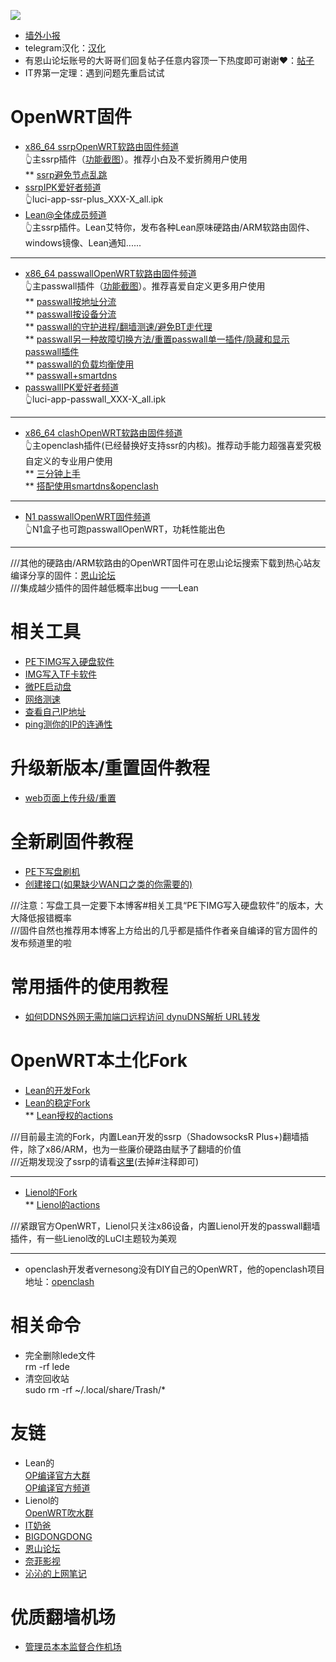 ![](https://pic.downk.cc/item/5f13d9fc14195aa594c0dc50.png)              

* [墙外小报](https://t.me/FQnews)        
* telegram汉化：[汉化](https://t.me/setlanguage/classic-zh)         
* 有恩山论坛账号的大哥哥们回复帖子任意内容顶一下热度即可谢谢❤️：[帖子](https://www.right.com.cn/forum/thread-4041413-1-1.html)                   
* IT界第一定理：遇到问题先重启试试                   

# OpenWRT固件               
* [x86_64 ssrpOpenWRT软路由固件频道](https://t.me/ssrpOpenWRT)           
👆主ssrp插件（[功能截图](./ssrp/leanbuild.md)）。推荐小白及不爱折腾用户使用            
  ** [ssrp避免节点乱跳](./ssrp/qiehuan.md)            
* [ssrpIPK爱好者频道](https://t.me/ssrpIPKnb)                         
👆luci-app-ssr-plus_XXX-X_all.ipk            
* [Lean@全体成员频道](https://t.me/LeanAtYou)               
👆主ssrp插件。Lean艾特你，发布各种Lean原味硬路由/ARM软路由固件、windows镜像、Lean通知......                       

----------------------------------------------------------------------------------
* [x86_64 passwallOpenWRT软路由固件频道](https://t.me/passwallOpenWRT233)          
👆主passwall插件（[功能截图](./passwall/lienolactions.md)）。推荐喜爱自定义更多用户使用                 
  ** [passwall按地址分流](./passwall/fenliu.md)                 
  ** [passwall按设备分流](https://youtu.be/qkga9DN5H08)         
  ** [passwall的守护进程/翻墙测速/避免BT走代理](./passwall/ShouhuZhuanfa.md)                    
  ** [passwall另一种故障切换方法/重置passwall单一插件/隐藏和显示passwall插件](./passwall/QiehuanChongzhiYincang.md)                          
  ** [passwall的负载均衡使用](https://youtu.be/TRdOfTykgRw)          
  ** [passwall+smartdns](https://youtu.be/vqAeeLbqvOs)         
* [passwallIPK爱好者频道](https://t.me/passwallIPKnb)                  
👆luci-app-passwall_XXX-X_all.ipk                 

---------------------------------------------------------------------------------- 
* [x86_64 clashOpenWRT软路由固件频道](https://t.me/clashOpenWRT233)                 
👆主openclash插件(已经替换好支持ssr的内核)。推荐动手能力超强喜爱究极自定义的专业用户使用                                  
  ** [三分钟上手](https://youtu.be/6qqWEPK9ODs)             
  ** [搭配使用smartdns&openclash](https://youtu.be/xb-b2xS-tqw)                
  
----------------------------------------------------------------------------------
* [N1 passwallOpenWRT固件频道](https://t.me/n1passwall)                  
👆N1盒子也可跑passwallOpenWRT，功耗性能出色                    

----------------------------------------------------------------------------------
///其他的硬路由/ARM软路由的OpenWRT固件可在恩山论坛搜索下载到热心站友编译分享的固件：[恩山论坛](https://www.right.com.cn/forum/forum-72-1.html)             
///集成越少插件的固件越低概率出bug ——Lean                     

# 相关工具            
* [PE下IMG写入硬盘软件](https://github.com/OPisthebest/OP-is-the-best/releases)        
* [IMG写入TF卡软件](https://github.com/balena-io/etcher/releases)          
* [微PE启动盘](http://www.wepe.com.cn/download.html)           
* [网络测速](https://www.speedtest.net/)               
* [查看自己IP地址](https://ip.skk.moe/)               
* [ping测你的IP的连通性](http://ping.pe/)                         

# 升级新版本/重置固件教程        
* [web页面上传升级/重置](./upgrade.md)               

# 全新刷固件教程                 
* [PE下写盘刷机](https://youtu.be/50kjIPu3kDY)           
* [创建接口(如果缺少WAN口之类的你需要的)](./newinterface.md)                      

///注意：写盘工具一定要下本博客#相关工具“PE下IMG写入硬盘软件”的版本，大大降低报错概率               
///固件自然也推荐用本博客上方给出的几乎都是插件作者亲自编译的官方固件的发布频道里的啦                              


# 常用插件的使用教程                  
* [如何DDNS外网无需加端口远程访问 dynuDNS解析 URL转发](https://youtu.be/c4HSZzTM7G0)                   

# OpenWRT本土化Fork                
* [Lean的开发Fork](https://github.com/coolsnowwolf/lede)             
* [Lean的稳定Fork](https://github.com/coolsnowwolf/openwrt)            
  ** [Lean授权的actions](https://github.com/KFERMercer/OpenWrt)                  

///目前最主流的Fork，内置Lean开发的ssrp（ShadowsocksR Plus+)翻墙插件，除了x86/ARM，也为一些廉价硬路由赋予了翻墙的价值         
///近期发现没了ssrp的请看[这里](https://github.com/coolsnowwolf/lede/blob/master/feeds.conf.default)(去掉#注释即可)                  

------------------------------------------------------------------------------------------------------------------
* [Lienol的Fork](https://github.com/Lienol/openwrt)            
  ** [Lienol的actions](https://github.com/Lienol/openwrt-actions)                        

///紧跟官方OpenWRT，Lienol只关注x86设备，内置Lienol开发的passwall翻墙插件，有一些Lienol改的LuCI主题较为美观           

----------------------------------------------------------------------------------------------------------------------------
* openclash开发者vernesong没有DIY自己的OpenWRT，他的openclash项目地址：[openclash](https://github.com/vernesong/OpenClash)                 

# 相关命令            
* 完全删除lede文件           
rm -rf lede                 
* 清空回收站          
sudo rm -rf ~/.local/share/Trash/*                           

# 友链              
* Lean的         
  [OP编译官方大群](https://t.me/joinchat/JhKgAA6Hx1uiihA7RaTW1w)                
  [OP编译官方频道](https://t.me/opbypd)         
* Lienol的                  
  [OpenWRT吹水群](https://t.me/openwrtcs)              
* [IT奶爸](https://www.youtube.com/c/IT%E5%A5%B6%E7%88%B8/videos)         
* [BIGDONGDONG](https://www.youtube.com/c/BIGdongdong/videos)            
* [恩山论坛](https://www.right.com.cn/forum/forum-72-1.html)             
* [奈菲影视](https://www.nfmovies.com/)        
* [沁沁的上网笔记](https://quickvideosharing.github.io/note/)                

# 优质翻墙机场         
* [管理员本本监督合作机场](./AIRPORT.md)                














